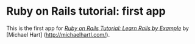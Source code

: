 # Ruby on Rails tutorial: first app

This is the first app for [*Ruby on Rails Tutorial: Learn Rails by Example*](http://railstutorial.org) by [Michael Hart] (http://michaelhartl.com/).


